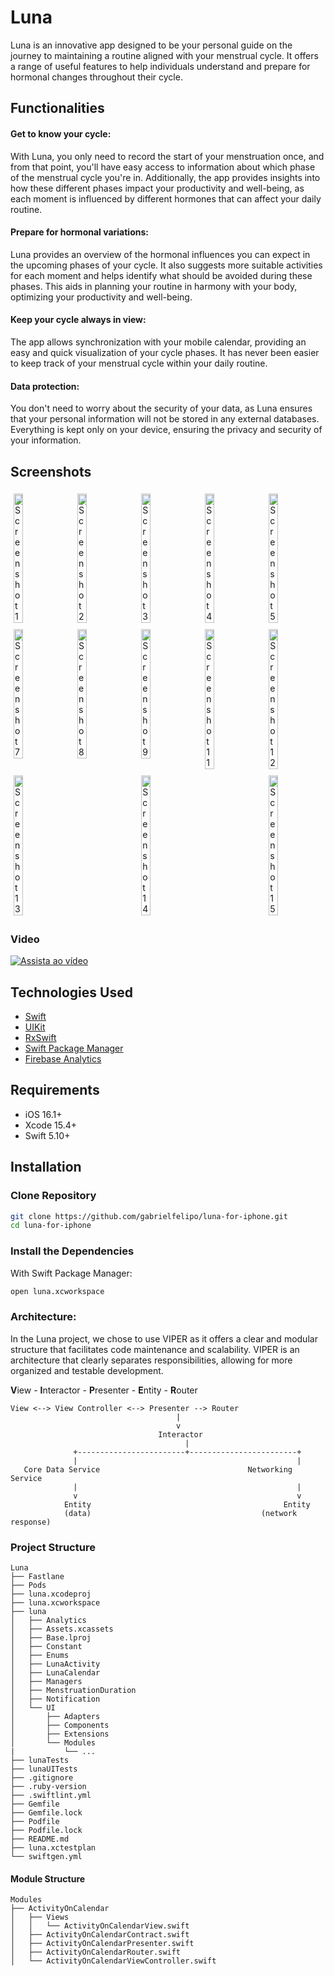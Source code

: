 # Luna

Luna is an innovative app designed to be your personal guide on the journey to maintaining a routine aligned with your menstrual cycle. It offers a range of useful features to help individuals understand and prepare for hormonal changes throughout their cycle.

## Functionalities 

#### Get to know your cycle:
With Luna, you only need to record the start of your menstruation once, and from that point, you'll have easy access to information about which phase of the menstrual cycle you're in. Additionally, the app provides insights into how these different phases impact your productivity and well-being, as each moment is influenced by different hormones that can affect your daily routine.

#### Prepare for hormonal variations:
Luna provides an overview of the hormonal influences you can expect in the upcoming phases of your cycle. It also suggests more suitable activities for each moment and helps identify what should be avoided during these phases. This aids in planning your routine in harmony with your body, optimizing your productivity and well-being.

#### Keep your cycle always in view:
The app allows synchronization with your mobile calendar, providing an easy and quick visualization of your cycle phases. It has never been easier to keep track of your menstrual cycle within your daily routine.

#### Data protection:
You don't need to worry about the security of your data, as Luna ensures that your personal information will not be stored in any external databases. Everything is kept only on your device, ensuring the privacy and security of your information.

## Screenshots

<div style="display: flex; flex-wrap: wrap; justify-content: space-between;">
  <img src="https://github.com/gabrielfelipo/luna-for-iphone/assets/54708833/c240ea15-6c6b-42af-b8b5-7525c18e51d0" alt="Screenshot 1" width="17%" style="margin: 5px;">
  <img src="https://github.com/gabrielfelipo/luna-for-iphone/assets/54708833/ab04648a-a28f-4831-aa93-4b91d70a7a21" alt="Screenshot 2" width="17%" style="margin: 5px;">
  <img src="https://github.com/gabrielfelipo/luna-for-iphone/assets/54708833/5543bd89-31bb-46bc-8d48-7dcca80aeff0" alt="Screenshot 3" width="17%" style="margin: 5px;">
  <img src="https://github.com/gabrielfelipo/luna-for-iphone/assets/54708833/7bf07d6b-c53b-4243-b8c1-2e4aa957b0a1" alt="Screenshot 4" width="17%" style="margin: 5px;">
  <img src="https://github.com/gabrielfelipo/luna-for-iphone/assets/54708833/e8bef6e5-5db1-486e-820f-e255dfa24149" alt="Screenshot 5" width="17%" style="margin: 5px;">
  <img src="https://github.com/gabrielfelipo/luna-for-iphone/assets/54708833/99910bc7-1060-421f-bf6a-b04fddaf63e5" alt="Screenshot 7" width="17%" style="margin: 5px;">
  <img src="https://github.com/gabrielfelipo/luna-for-iphone/assets/54708833/667fc6a5-e0f8-410e-85ac-7fbe0897c631" alt="Screenshot 8" width="17%" style="margin: 5px;">
  <img src="https://github.com/gabrielfelipo/luna-for-iphone/assets/54708833/c6b340c6-41d4-43df-a68a-9cc9922a0622" alt="Screenshot 9" width="17%" style="margin: 5px;">
  <img src="https://github.com/gabrielfelipo/luna-for-iphone/assets/54708833/8474551e-f5e0-43bc-8121-39534f3a515a" alt="Screenshot 11" width="17%" style="margin: 5px;">
  <img src="https://github.com/gabrielfelipo/luna-for-iphone/assets/54708833/aa651e86-df48-4e00-b098-733ad52cf122" alt="Screenshot 12" width="17%" style="margin: 5px;">
  <img src="https://github.com/gabrielfelipo/luna-for-iphone/assets/54708833/7e0811f9-b184-4c7f-b0e9-0ea149a341df" alt="Screenshot 13" width="17%" style="margin: 5px;">
  <img src="https://github.com/gabrielfelipo/luna-for-iphone/assets/54708833/7e9d8ce9-c17b-4ac0-83e9-300894472fa4" alt="Screenshot 14" width="17%" style="margin: 5px;">
  <img src="https://github.com/gabrielfelipo/luna-for-iphone/assets/54708833/9b059d26-c004-4b5f-a567-8d3d075e79f5" alt="Screenshot 15" width="17%" style="margin: 5px;">
</div>

### Video

[![Assista ao vídeo](https://i9.ytimg.com/vi/HjwMLazWhEQ/mqdefault.jpg?sqp=CLj017MG-oaymwEmCMACELQB8quKqQMa8AEB-AH-BIACgAqKAgwIABABGH8gNig9MA8=&rs=AOn4CLBc55uHZWBhsD6RUSBej8dXU6MiiA)](https://youtu.be/HjwMLazWhEQ)

## Technologies Used

- [Swift](https://swift.org/)
- [UIKit](https://developer.apple.com/documentation/uikit/)
- [RxSwift](https://github.com/ReactiveX/RxSwift)
- [Swift Package Manager](https://swift.org/package-manager/)
- [Firebase Analytics](https://firebase.google.com/products/analytics)

## Requirements

- iOS 16.1+
- Xcode 15.4+
- Swift 5.10+

## Installation

### Clone Repository

```bash
git clone https://github.com/gabrielfelipo/luna-for-iphone.git
cd luna-for-iphone
```

### Install the Dependencies

With Swift Package Manager:
```bash
open luna.xcworkspace
```

### Architecture:
In the Luna project, we chose to use VIPER as it offers a clear and modular structure that facilitates code maintenance and scalability. VIPER is an architecture that clearly separates responsibilities, allowing for more organized and testable development.

**V**iew - **I**nteractor - **P**resenter - **E**ntity - **R**outer

```plaintext
View <--> View Controller <--> Presenter --> Router
                                     |
                                     v
                                 Interactor
                                       |
              +------------------------+------------------------+
              |                                                 |
   Core Data Service                                 Networking Service
              |                                                 |
              v                                                 v
            Entity                                           Entity
            (data)                                      (network response)
```

### Project Structure

```plaintext
Luna
├── Fastlane
├── Pods
├── luna.xcodeproj
├── luna.xcworkspace
├── luna
│   ├── Analytics
│   ├── Assets.xcassets
│   ├── Base.lproj
│   ├── Constant
│   ├── Enums
│   ├── LunaActivity
│   ├── LunaCalendar
│   ├── Managers
│   ├── MenstruationDuration
│   ├── Notification
│   └── UI
│       ├── Adapters
│       ├── Components
│       ├── Extensions
│       └── Modules
|           └── ...
├── lunaTests
├── lunaUITests
├── .gitignore
├── .ruby-version
├── .swiftlint.yml
├── Gemfile
├── Gemfile.lock
├── Podfile
├── Podfile.lock
├── README.md
├── luna.xctestplan
└── swiftgen.yml

```

#### Module Structure

```plaintext
Modules
├── ActivityOnCalendar
│   ├── Views
│   │   └── ActivityOnCalendarView.swift
│   ├── ActivityOnCalendarContract.swift
│   ├── ActivityOnCalendarPresenter.swift
│   ├── ActivityOnCalendarRouter.swift
│   └── ActivityOnCalendarViewController.swift

```





